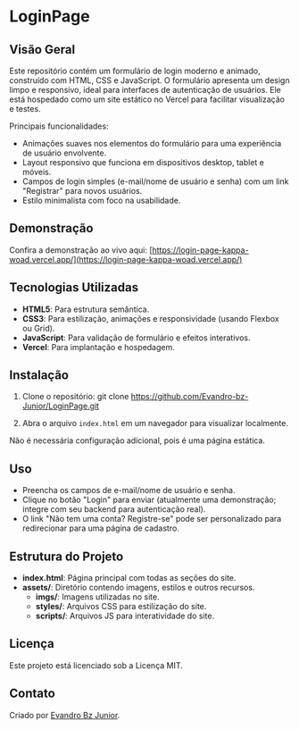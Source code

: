 # LoginPage

 
## Visão Geral

Este repositório contém um formulário de login moderno e animado, construído com HTML, CSS e JavaScript. O formulário apresenta um design limpo e responsivo, ideal para interfaces de autenticação de usuários. Ele está hospedado como um site estático no Vercel para facilitar visualização e testes.

Principais funcionalidades:
- Animações suaves nos elementos do formulário para uma experiência de usuário envolvente.
- Layout responsivo que funciona em dispositivos desktop, tablet e móveis.
- Campos de login simples (e-mail/nome de usuário e senha) com um link "Registrar" para novos usuários.
- Estilo minimalista com foco na usabilidade.

## Demonstração

Confira a demonstração ao vivo aqui: [https://login-page-kappa-woad.vercel.app/](https://login-page-kappa-woad.vercel.app/)

## Tecnologias Utilizadas

- **HTML5**: Para estrutura semântica.
- **CSS3**: Para estilização, animações e responsividade (usando Flexbox ou Grid).
- **JavaScript**: Para validação de formulário e efeitos interativos.
- **Vercel**: Para implantação e hospedagem.

## Instalação

1. Clone o repositório:
git clone https://github.com/Evandro-bz-Junior/LoginPage.git
   
2. Abra o arquivo `index.html` em um navegador para visualizar localmente.

Não é necessária configuração adicional, pois é uma página estática.

## Uso

- Preencha os campos de e-mail/nome de usuário e senha.
- Clique no botão "Login" para enviar (atualmente uma demonstração; integre com seu backend para autenticação real).
- O link "Não tem uma conta? Registre-se" pode ser personalizado para redirecionar para uma página de cadastro.

## Estrutura do Projeto

- **index.html**: Página principal com todas as seções do site.
- **assets/**: Diretório contendo imagens, estilos e outros recursos.
  - **imgs/**: Imagens utilizadas no site.
  - **styles/**: Arquivos CSS para estilização do site.
  - **scripts/**: Arquivos JS para interatividade do site.


## Licença

Este projeto está licenciado sob a Licença MIT.

## Contato

Criado por [Evandro Bz Junior](https://github.com/Evandro-bz-Junior).
